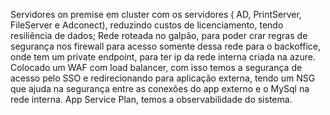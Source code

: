 Servidores on premise em cluster com os servidores ( AD, PrintServer, FileServer e Adconect), reduzindo custos de licenciamento, tendo resiliência de dados;
Rede roteada no galpão, para poder crar regras de segurança nos firewall para acesso somente dessa rede para o backoffice, onde tem um private endpoint, para ter ip da rede interna criada na azure.
Colocado um WAF com load balancer, com isso temos a segurança de acesso pelo SSO e redirecionando para aplicação externa, tendo um NSG que ajuda na segurança entre as conexões do app externo e o MySql na rede interna.
App Service Plan, temos a observabilidade do sistema.
